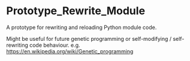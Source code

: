 # Prototype_Rewrite_Module

A prototype for rewriting and reloading Python module code.

Might be useful for future genetic programming or self-modifying / self-rewriting code behaviour.
e.g. https://en.wikipedia.org/wiki/Genetic_programming
